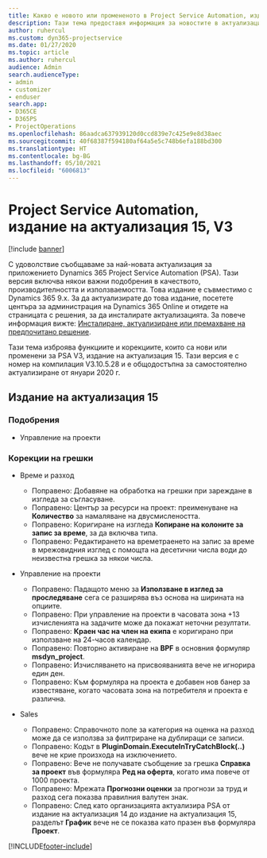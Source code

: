 ```yaml
---
title: Какво е новото или промененото в Project Service Automation, издание на актуализация 15, V3
description: Тази тема предоставя информация за новостите в актуализацията на Project Service Automation, издание 15, V3.
author: ruhercul
ms.custom: dyn365-projectservice
ms.date: 01/27/2020
ms.topic: article
ms.author: ruhercul
audience: Admin
search.audienceType:
- admin
- customizer
- enduser
search.app:
- D365CE
- D365PS
- ProjectOperations
ms.openlocfilehash: 86aadca637939120d0ccd839e7c425e9e8d38aec
ms.sourcegitcommit: 40f68387f594180af64a5e5c748b6efa188bd300
ms.translationtype: HT
ms.contentlocale: bg-BG
ms.lasthandoff: 05/10/2021
ms.locfileid: "6006813"
---
```

# <a name="project-service-automation-update-release-15-v3"></a>Project Service Automation, издание на актуализация 15, V3

[!include [banner](../includes/psa-now-project-operations.md)]

С удоволствие съобщаваме за най-новата актуализация за приложението Dynamics 365 Project Service Automation (PSA). Тази версия включва някои важни подобрения в качеството, производителността и използваемостта. Това издание е съвместимо с Dynamics 365 9.x. За да актуализирате до това издание, посетете центъра за администрация на Dynamics 365 Online и отидете на страницата с решения, за да инсталирате актуализацията. За повече информация вижте: [Инсталиране, актуализиране или премахване на предпочитано решение](/power-platform/admin/install-remove-preferred-solution).

Тази тема изброява функциите и корекциите, които са нови или променени за PSA V3, издание на актуализация 15. Тази версия е с номер на компилация V3.10.5.28 и е общодостъпна за самостоятелно актуализиране от януари 2020 г.

## <a name="update-release-15"></a>Издание на актуализация 15 

### <a name="enhancements"></a>Подобрения

- Управление на проекти

### <a name="bug-fixes"></a>Корекции на грешки

- Време и разход

  - Поправено: Добавяне на обработка на грешки при зареждане в изгледа за съгласуване.
  - Поправено: Център за ресурси на проект: преименуване на **Количество** за намаляване на двусмислеността.
  - Поправено: Коригиране на изгледа **Копиране на колоните за запис за време**, за да включва типа.
  - Поправено: Редактирането на времетраенето на запис за време в мрежовидния изглед с помощта на десетични числа води до неизвестна грешка за някои числа.

- Управление на проекти

  - Поправено: Падащото меню за **Използване в изглед за проследяване** сега се разширява въз основа на ширината на опциите.
  - Поправено: При управление на проекти в часовата зона +13 изчисленията на задачите може да покажат неточни резултати.
  - Поправено: **Краен час на член на екипа** е коригирано при използване на 24-часов календар.
  - Поправено: Повторно активиране на **BPF** в основния формуляр **msdyn_project**.
  - Поправено: Изчисляването на присвояванията вече не игнорира един ден.
  - Поправено: Към формуляра на проекта е добавен нов банер за известяване, когато часовата зона на потребителя и проекта е различна.

- Sales

  - Поправено: Справочното поле за категория на оценка на разход може да се използва за филтриране на дублиращи се записи.
  - Поправено: Кодът в **PluginDomain.ExecuteInTryCatchBlock(..)** вече не крие произхода на изключението.
  - Поправено: Вече не получавате съобщение за грешка **Справка за проект** във формуляра **Ред на оферта**, когато има повече от 1000 проекта.
  - Поправено: Мрежата **Прогнозни оценки** за прогнози за труд и разход сега показва правилния валутен знак.
  - Поправено: След като организацията актуализира PSA от издание на актуализация 14 до издание на актуализация 15, разделът **График** вече не се показва като празен във формуляра **Проект**.


[!INCLUDE[footer-include](../includes/footer-banner.md)]